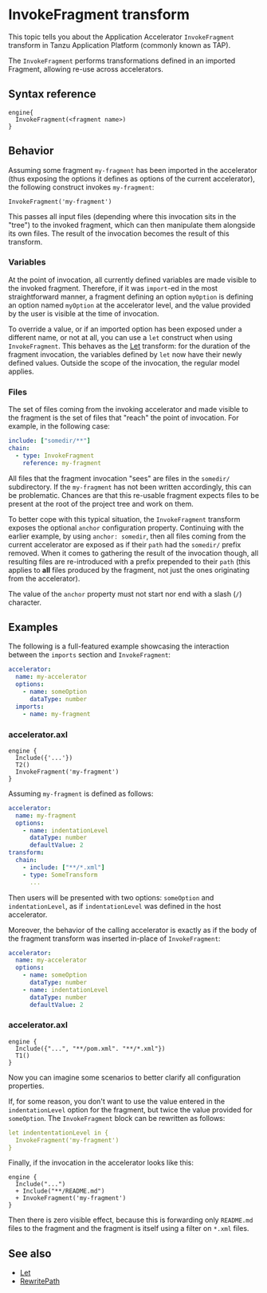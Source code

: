 # InvokeFragment transform

This topic tells you about the Application Accelerator `InvokeFragment` transform in Tanzu Application Platform (commonly known as TAP).

The `InvokeFragment` performs transformations defined in an imported Fragment,
allowing re-use across accelerators.

## <a id="syntax-ref"></a>Syntax reference

```
engine{
  InvokeFragment(<fragment name>)
}
```

## <a id="behavior"></a>Behavior

Assuming some fragment `my-fragment` has been imported in the accelerator
(thus exposing the options it defines as options of the current accelerator),
the following construct invokes `my-fragment`:

```
InvokeFragment('my-fragment')
```

This passes all input files (depending where this invocation sits in the "tree") to
the invoked fragment, which can then manipulate them alongside its own files. The
result of the invocation becomes the result of this transform.

### <a id="variables"></a>Variables

At the point of invocation, all currently defined variables are made visible
to the invoked fragment. Therefore, if it was `import`-ed in the most straightforward
manner, a fragment defining an option `myOption` is defining an option named
`myOption` at the accelerator level, and the value provided by the user is visible at the time of invocation.

To override a value, or if an imported option has been exposed under a different name,
or not at all, you can use a `let` construct when using `InvokeFragment`.
This behaves as the [Let](let.md) transform: for the duration of the fragment
invocation, the variables defined by `let` now have their newly defined values.
Outside the scope of the invocation, the regular model applies.

### <a id="files"></a>Files

The set of files coming from the invoking accelerator and made visible to
the fragment is the set of files that "reach" the point of invocation.
For example, in the following case:

```yaml
include: ["somedir/**"]
chain:
  - type: InvokeFragment
    reference: my-fragment
```

All files that the fragment invocation "sees" are files in the `somedir/` subdirectory.
If the `my-fragment` has not been written accordingly, this can be problematic.
Chances are that this re-usable fragment expects files to be present at the root of
the project tree and work on them.

To better cope with this typical situation, the `InvokeFragment` transform
exposes the optional `anchor` configuration property. Continuing with the earlier example,
by using `anchor: somedir`, then all files coming from the current accelerator
are exposed as if their `path` had the `somedir/` prefix removed. When it comes
to gathering the result of the invocation though, all resulting files are re-introduced
with a prefix prepended to their `path` (this applies to **all** files produced by
the fragment, not just the ones originating from the accelerator).

The value of the `anchor` property must not start nor end with a slash (`/`) character.

## <a id="examples"></a>Examples

The following is a full-featured example showcasing the interaction between
the `imports` section and `InvokeFragment`:

```yaml
accelerator:
  name: my-accelerator
  options:
    - name: someOption
      dataType: number
  imports:
    - name: my-fragment
```
### accelerator.axl
```
engine {
  Include({'...'})
  T2()
  InvokeFragment('my-fragment')
}
```

Assuming `my-fragment` is defined as follows:

```yaml
accelerator:
  name: my-fragment
  options:
    - name: indentationLevel
      dataType: number
      defaultValue: 2
transform:
  chain:
    - include: ["**/*.xml"]
    - type: SomeTransform
      ...
```

Then users will be presented with two options: `someOption` and `indentationLevel`,
as if `indentationLevel` was defined in the host accelerator.

Moreover, the behavior of the calling accelerator is exactly as if the body
of the fragment transform was inserted in-place of `InvokeFragment`:

```yaml
accelerator:
  name: my-accelerator
  options:
    - name: someOption
      dataType: number
    - name: indentationLevel
      dataType: number
      defaultValue: 2


```

### accelerator.axl
```
engine {
  Include({"...", "**/pom.xml". "**/*.xml"})
  T1()
}
```

Now you can imagine some scenarios to better clarify all configuration properties.

If, for some reason, you don't want to use the value entered in the `indentationLevel` option for
the fragment, but twice the value provided for `someOption`.
The `InvokeFragment` block can be rewritten as follows:

```yaml
let indententationLevel in {
  InvokeFragment('my-fragment')
}
```

Finally, if the invocation in the accelerator looks like this:

```
engine {
  Include("...")
  + Include("**/README.md")
  + InvokeFragment('my-fragment')
}
```

Then there is zero visible effect, because this is
forwarding only `README.md` files to the fragment and the fragment is itself
using a filter on `*.xml` files.

## See also

- [Let](let.md)
- [RewritePath](rewrite-path.md)
